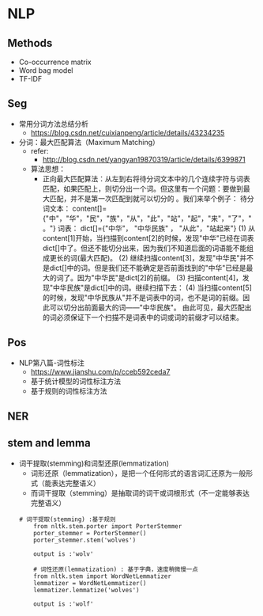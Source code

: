 # NLP
## Methods
+ Co-occurrence matrix
+ Word bag model
+ TF-IDF

## Seg
+ 常用分词方法总结分析
	+ https://blog.csdn.net/cuixianpeng/article/details/43234235
+ 分词：最大匹配算法（Maximum Matching）
	+ refer:
		+ http://blog.csdn.net/yangyan19870319/article/details/6399871
	+ 算法思想：
		+ 正向最大匹配算法：从左到右将待分词文本中的几个连续字符与词表匹配，如果匹配上，则切分出一个词。但这里有一个问题：要做到最大匹配，并不是第一次匹配到就可以切分的 。我们来举个例子：
           待分词文本：   content[]={"中"，"华"，"民"，"族"，"从"，"此"，"站"，"起"，"来"，"了"，"。"}
           词表：   dict[]={"中华"， "中华民族" ， "从此"，"站起来"}
			(1) 从content[1]开始，当扫描到content[2]的时候，发现"中华"已经在词表dict[]中了。但还不能切分出来，因为我们不知道后面的词语能不能组成更长的词(最大匹配)。
			(2) 继续扫描content[3]，发现"中华民"并不是dict[]中的词。但是我们还不能确定是否前面找到的"中华"已经是最大的词了。因为"中华民"是dict[2]的前缀。
			(3) 扫描content[4]，发现"中华民族"是dict[]中的词。继续扫描下去：
			(4) 当扫描content[5]的时候，发现"中华民族从"并不是词表中的词，也不是词的前缀。因此可以切分出前面最大的词——"中华民族"。
			由此可见，最大匹配出的词必须保证下一个扫描不是词表中的词或词的前缀才可以结束。

## Pos
+ NLP第八篇-词性标注
	+ https://www.jianshu.com/p/cceb592ceda7
	+ 基于统计模型的词性标注方法
	+ 基于规则的词性标注方法
## NER

## stem and lemma
+ 词干提取(stemming)和词型还原(lemmatization)
	+ 词形还原（lemmatization），是把一个任何形式的语言词汇还原为一般形式（能表达完整语义）
	+ 而词干提取（stemming）是抽取词的词干或词根形式（不一定能够表达完整语义）
	```
    # 词干提取(stemming) :基于规则
		from nltk.stem.porter import PorterStemmer
		porter_stemmer = PorterStemmer()
		porter_stemmer.stem('wolves')

        output is :'wolv'

        # 词性还原(lemmatization) : 基于字典，速度稍微慢一点
		from nltk.stem import WordNetLemmatizer
		lemmatizer = WordNetLemmatizer()
		lemmatizer.lemmatize('wolves')

        output is :'wolf'
    ```

